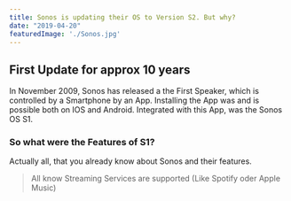 ```yaml
---
title: Sonos is updating their OS to Version S2. But why?
date: "2019-04-20"
featuredImage: './Sonos.jpg'
---
```




<!-- end -->

## First Update for approx 10 years

In November 2009, Sonos has released a the First Speaker,
which is controlled by a Smartphone by an App.
Installing the App was and is possible both on IOS and Android.
Integrated with this App, was the Sonos OS S1.


### So what were the Features of S1?

Actually all, that you already know about Sonos and their features.

> All know Streaming Services are supported (Like Spotify oder Apple Music)
